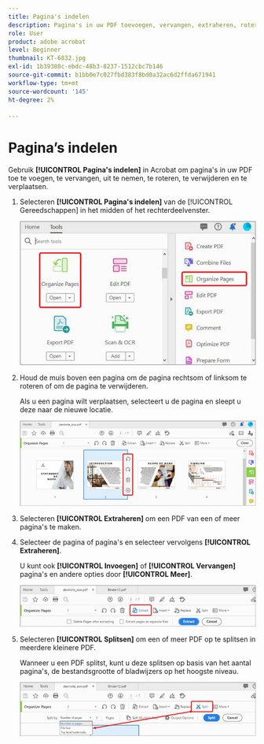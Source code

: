 ```yaml
---
title: Pagina's indelen
description: Pagina's in uw PDF toevoegen, vervangen, extraheren, roteren, verwijderen en verplaatsen
role: User
product: adobe acrobat
level: Beginner
thumbnail: KT-6832.jpg
exl-id: 1b39380c-ebdc-48b3-8237-1512cbc7b146
source-git-commit: b1bb0e7c027fbd383f8bd0a32ac6d2ffda671941
workflow-type: tm+mt
source-wordcount: '145'
ht-degree: 2%

---
```


# Pagina’s indelen

Gebruik **[!UICONTROL Pagina&#39;s indelen]** in Acrobat om pagina&#39;s in uw PDF toe te voegen, te vervangen, uit te nemen, te roteren, te verwijderen en te verplaatsen.

1. Selecteren **[!UICONTROL Pagina&#39;s indelen]** van de [!UICONTROL Gereedschappen] in het midden of het rechterdeelvenster.

   ![Organizer stap 1](../assets/Organize_1.png)

1. Houd de muis boven een pagina om de pagina rechtsom of linksom te roteren of om de pagina te verwijderen.

   Als u een pagina wilt verplaatsen, selecteert u de pagina en sleept u deze naar de nieuwe locatie.

   ![Organizer stap 2](../assets/Organize_2.png)

1. Selecteren **[!UICONTROL Extraheren]** om een PDF van een of meer pagina&#39;s te maken.

1. Selecteer de pagina of pagina&#39;s en selecteer vervolgens **[!UICONTROL Extraheren]**.

   U kunt ook **[!UICONTROL Invoegen]** of **[!UICONTROL Vervangen]** pagina&#39;s en andere opties door **[!UICONTROL Meer]**.

   ![Organizer stap 4](../assets/Organize_3.png)

1. Selecteren **[!UICONTROL Splitsen]** om een of meer PDF op te splitsen in meerdere kleinere PDF.

   Wanneer u een PDF splitst, kunt u deze splitsen op basis van het aantal pagina&#39;s, de bestandsgrootte of bladwijzers op het hoogste niveau.

   ![Scan Stap 5](../assets/Organize_4.png)
